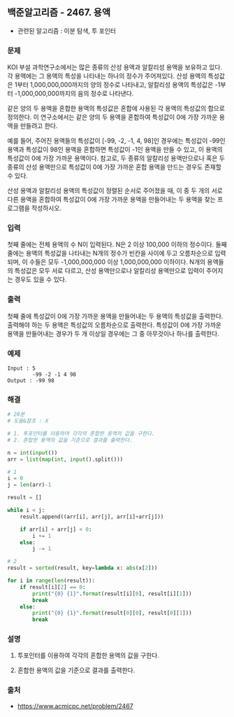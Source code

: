 ## 백준알고리즘 - 2467. 용액

- 관련된 알고리즘 : 이분 탐색, 투 포인터

### 문제

KOI 부설 과학연구소에서는 많은 종류의 산성 용액과 알칼리성 용액을 보유하고 있다. 각 용액에는 그 용액의 특성을 나타내는 하나의 정수가 주어져있다. 산성 용액의 특성값은 1부터 1,000,000,000까지의 양의 정수로 나타내고, 알칼리성 용액의 특성값은 -1부터 -1,000,000,000까지의 음의 정수로 나타낸다.

같은 양의 두 용액을 혼합한 용액의 특성값은 혼합에 사용된 각 용액의 특성값의 합으로 정의한다. 이 연구소에서는 같은 양의 두 용액을 혼합하여 특성값이 0에 가장 가까운 용액을 만들려고 한다. 

예를 들어, 주어진 용액들의 특성값이 [-99, -2, -1, 4, 98]인 경우에는 특성값이 -99인 용액과 특성값이 98인 용액을 혼합하면 특성값이 -1인 용액을 만들 수 있고, 이 용액의 특성값이 0에 가장 가까운 용액이다. 참고로, 두 종류의 알칼리성 용액만으로나 혹은 두 종류의 산성 용액만으로 특성값이 0에 가장 가까운 혼합 용액을 만드는 경우도 존재할 수 있다.

산성 용액과 알칼리성 용액의 특성값이 정렬된 순서로 주어졌을 때, 이 중 두 개의 서로 다른 용액을 혼합하여 특성값이 0에 가장 가까운 용액을 만들어내는 두 용액을 찾는 프로그램을 작성하시오.

### 입력

첫째 줄에는 전체 용액의 수 N이 입력된다. N은 2 이상 100,000 이하의 정수이다. 둘째 줄에는 용액의 특성값을 나타내는 N개의 정수가 빈칸을 사이에 두고 오름차순으로 입력되며, 이 수들은 모두 -1,000,000,000 이상 1,000,000,000 이하이다. N개의 용액들의 특성값은 모두 서로 다르고, 산성 용액만으로나 알칼리성 용액만으로 입력이 주어지는 경우도 있을 수 있다.

### 출력

첫째 줄에 특성값이 0에 가장 가까운 용액을 만들어내는 두 용액의 특성값을 출력한다. 출력해야 하는 두 용액은 특성값의 오름차순으로 출력한다. 특성값이 0에 가장 가까운 용액을 만들어내는 경우가 두 개 이상일 경우에는 그 중 아무것이나 하나를 출력한다.

### 예제

```
Input : 5
        -99 -2 -1 4 98
Output : -99 98
```

### 해결

```python
# 20분
# 도움&참조 : X

# 1. 투포인터를 이용하여 각각의 혼합한 용액의 값을 구한다.
# 2. 혼합한 용액의 값을 기준으로 결과를 출력한다.

n = int(input())
arr = list(map(int, input().split()))

# 1
i = 0
j = len(arr)-1

result = []

while i < j:
    result.append((arr[i], arr[j], arr[i]+arr[j]))

    if arr[i] + arr[j] < 0:
        i += 1
    else:
        j -= 1

# 2
result = sorted(result, key=lambda x: abs(x[2]))

for i in range(len(result)):
    if result[i][2] == 0:
        print("{0} {1}".format(result[i][0], result[i][1]))
        break
    else:
        print("{0} {1}".format(result[0][0], result[0][1]))
        break

```

### 설명

1. 투포인터를 이용하여 각각의 혼합한 용액의 값을 구한다.

2. 혼합한 용액의 값을 기준으로 결과를 출력한다.

### 출처

- https://www.acmicpc.net/problem/2467
